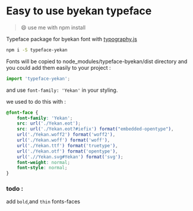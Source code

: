 # Easy to use byekan typeface

> 😄 use me with npm install

Typeface package for byekan font with [typography.js](https://github.com/KyleAMathews/typography.js)

```bash
npm i -S typeface-yekan
```
Fonts will be copied to node_modules/typeface-byekan/dist directory
and you could add them easily to your project :
```javascript
import 'typeface-yekan';
```
and use `font-family: 'Yekan'` in your styling.


we used to do this with : 
```css
@font-face {
    font-family: 'Yekan';
    src: url('./Yekan.eot');
    src: url('./Yekan.eot?#iefix') format("embedded-opentype"),
    url('./Yekan.woff2') format('woff2'),
    url('./Yekan.woff') format('woff'),
    url('./Yekan.ttf') format('truetype'),
	url('./Yekan.otf') format('opentype'),
    url('.//Yekan.svg#Yekan') format('svg');
    font-weight: normal;
    font-style: normal;
}
```

### todo :
add `bold`,and `thin` fonts-faces
